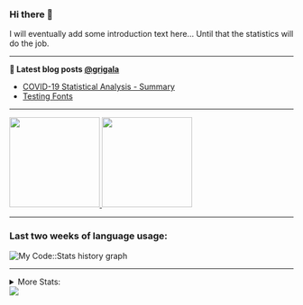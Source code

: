 ### Hi there 👋

I will eventually add some introduction text here... Until that the statistics will do the job. 

<!--
**grigala/grigala** is a ✨ _special_ ✨ repository because its `README.md` (this file) appears on your GitHub profile.

Here are some ideas to get you started:

- 🔭 I’m currently working on ...
- 🌱 I’m currently learning ...
- 👯 I’m looking to collaborate on ...
- 🤔 I’m looking for help with ...
- 💬 Ask me about ...
- 📫 How to reach me: ...
- 😄 Pronouns: ...
- ⚡ Fun fact: ...
-->

---

**📕 Latest blog posts [@grigala](https://grigala.github.io/blog/)**
<!-- BLOG-POST-LIST:START -->
- [COVID-19 Statistical Analysis - Summary](https://grigala.github.io/posts/2020/03/covid-19/)
- [Testing Fonts](https://grigala.github.io/posts/2019/12/testing-fonts/)
<!-- BLOG-POST-LIST:END -->

 ---
 <a href="https://github.com/grigala">
  <img height="160em" src="https://grigala-stats.vercel.app/api?username=grigala&count_private=true&show_icons=true&line_height=21&title_color=009930&icon_color=009930&theme=dark">
  <img height="160em" src="https://grigala-stats.vercel.app/api/top-langs/?username=grigala&layout=compact&title_color=009930&theme=dark">
</a>

<!-- images are not the same line
<p align = "center">
    <img src="https://github-readme-stats.vercel.app/api?username=grigala&count_private=true&show_icons=true&theme=dark&line_height=33" width="48%">
    <img src="https://github-readme-stats.vercel.app/api/top-langs/?username=grigala&layout=compact&theme=dark" width="48%">
</p> -->

---

### Last two weeks of language usage:

![My Code::Stats history graph](https://codestats-readme.wegfan.cn/history-graph/grigala?max_languages=15&bg_color=111&text_color=aaa&grid_color=333)  

---
<details>
<summary> More Stats: </summary>

<!--START_SECTION:waka-->
📊 **This Week I Spent My Time On** 

```text
⌚︎ Time Zone: Europe/Zurich

💬 Programming Languages: 
Groovy                   17 hrs 10 mins      █████████░░░░░░░░░░░░░░░░   36.93% 
TeX                      14 hrs 18 mins      ███████░░░░░░░░░░░░░░░░░░   30.78% 
Scala                    10 hrs 32 mins      █████░░░░░░░░░░░░░░░░░░░░   22.68% 
Java                     2 hrs 38 mins       █░░░░░░░░░░░░░░░░░░░░░░░░   5.69% 
Other                    31 mins             ░░░░░░░░░░░░░░░░░░░░░░░░░   1.15%

🔥 Editors: 
IntelliJ                 31 hrs 50 mins      █████████████████░░░░░░░░   68.47% 
VS Code                  14 hrs 39 mins      ████████░░░░░░░░░░░░░░░░░   31.51% 
Vim                      0 secs              ░░░░░░░░░░░░░░░░░░░░░░░░░   0.02%

💻 Operating System: 
Mac                      27 hrs 31 mins      ██████████████░░░░░░░░░░░   59.19% 
Windows                  18 hrs 58 mins      ██████████░░░░░░░░░░░░░░░   40.81%

```

**I Mostly Code in Java** 

```text
Java                     8 repos             █████░░░░░░░░░░░░░░░░░░░░   22.22% 
Scala                    4 repos             ██░░░░░░░░░░░░░░░░░░░░░░░   11.11% 
C++                      3 repos             ██░░░░░░░░░░░░░░░░░░░░░░░   8.33% 
Dart                     3 repos             ██░░░░░░░░░░░░░░░░░░░░░░░   8.33% 
HTML                     2 repos             █░░░░░░░░░░░░░░░░░░░░░░░░   5.56%

```



<!--END_SECTION:waka-->
---
</details>

<img src="https://komarev.com/ghpvc/?username=grigala&color=009930"/>

<!-- an additional pinned repositiroes -->
<!-- ![ReadMe Card](https://grigala-stats.vercel.app/api/pin/?username=grigala&repo=3DMMDepthFitting&title_color=008800) -->
